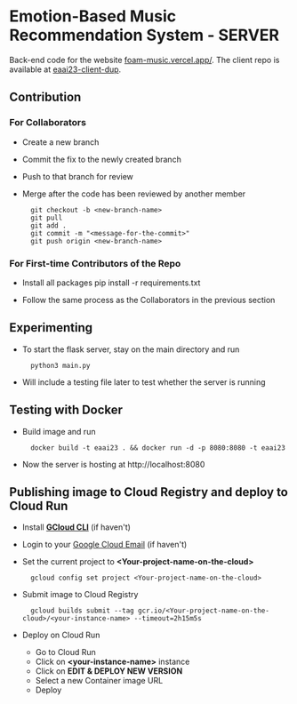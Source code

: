 # Emotion-Based Music Recommendation System - SERVER

Back-end code for the website [foam-music.vercel.app/](https://foam-music.vercel.app/). The client repo is available at [eaai23-client-dup](https://github.com/anhphuongdo34/eaai23-client-dup/).

## Contribution

### For Collaborators

- Create a new branch
- Commit the fix to the newly created branch
- Push to that branch for review
- Merge after the code has been reviewed by another member

        git checkout -b <new-branch-name>
        git pull
        git add .
        git commit -m "<message-for-the-commit>"
        git push origin <new-branch-name>

### For First-time Contributors of the Repo

- Install all packages
  pip install -r requirements.txt

- Follow the same process as the Collaborators in the previous section

## Experimenting

- To start the flask server, stay on the main directory and run

        python3 main.py

- Will include a testing file later to test whether the server is running

## Testing with Docker

- Build image and run

        docker build -t eaai23 . && docker run -d -p 8080:8080 -t eaai23

- Now the server is hosting at http://localhost:8080

## Publishing image to Cloud Registry and deploy to Cloud Run

- Install [**GCloud CLI**](https://cloud.google.com/sdk/docs/install) (if haven't)
- Login to your [Google Cloud Email](https://accounts.google.com/signin/v2/identifier?service=cloudconsole&passive=1209600&osid=1&continue=https%3A%2F%2Fconsole.cloud.google.com%2F&followup=https%3A%2F%2Fconsole.cloud.google.com%2F&flowName=GlifWebSignIn&flowEntry=ServiceLogin) (if haven't)

- Set the current project to **\<Your-project-name-on-the-cloud\>**

        gcloud config set project <Your-project-name-on-the-cloud>

- Submit image to Cloud Registry

        gcloud builds submit --tag gcr.io/<Your-project-name-on-the-cloud>/<your-instance-name> --timeout=2h15m5s

- Deploy on Cloud Run
  - Go to Cloud Run
  - Click on **\<your-instance-name\>** instance
  - Click on **EDIT & DEPLOY NEW VERSION**
  - Select a new Container image URL
  - Deploy
